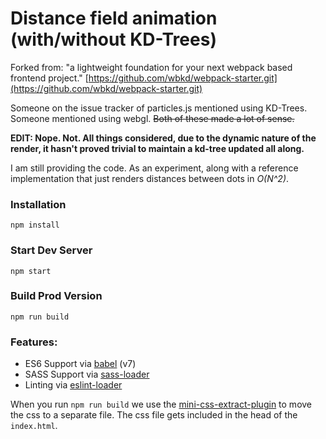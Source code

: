 # Distance field animation (with/without KD-Trees)

Forked from: "a lightweight foundation for your next webpack based frontend project."
[https://github.com/wbkd/webpack-starter.git](https://github.com/wbkd/webpack-starter.git)

Someone on the issue tracker of particles.js mentioned using KD-Trees. Someone mentioned
using webgl. ~~Both of these made a lot of sense.~~

**EDIT: Nope. Not. All things considered, due to the dynamic nature of the render, it hasn't proved trivial to maintain a kd-tree updated all along.**

I am still providing the code. As an experiment, along with a reference implementation that just renders distances between dots in *O(N^2)*.


### Installation

```
npm install
```

### Start Dev Server

```
npm start
```

### Build Prod Version

```
npm run build
```

### Features:

* ES6 Support via [babel](https://babeljs.io/) (v7)
* SASS Support via [sass-loader](https://github.com/jtangelder/sass-loader)
* Linting via [eslint-loader](https://github.com/MoOx/eslint-loader)

When you run `npm run build` we use the [mini-css-extract-plugin](https://github.com/webpack-contrib/mini-css-extract-plugin) to move the css to a separate file. The css file gets included in the head of the `index.html`.

